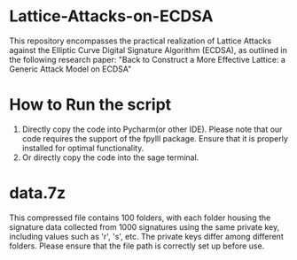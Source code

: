 # Lattice-Attacks-on-ECDSA
This repository encompasses the practical realization of Lattice Attacks against the Elliptic Curve Digital Signature Algorithm (ECDSA), as outlined in the following research paper:
"Back to Construct a More Effective Lattice: a Generic Attack Model on ECDSA"

# How to Run the script
1. Directly copy the code into Pycharm(or other IDE). Please note that our code requires the support of the fpylll package. Ensure that it is properly installed for optimal functionality.
2. Or directly copy the code into the sage terminal.

# data.7z
This compressed file contains 100 folders, with each folder housing the signature data collected from 1000 signatures using the same private key, including values such as 'r', 's', etc. The private keys differ among different folders. Please ensure that the file path is correctly set up before use.
